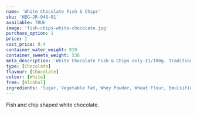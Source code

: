 ```yaml
---
name: 'White Chocolate Fish & Chips'
sku: 'HBG-JR-046-01'
available: TRUE
image: 'fish-chips-white-chocolate.jpg'
purchase_option: 1
price: 1
cost_price: 0.4
container_water_weight: 919
container_sweets_weight: 538
meta_description: 'White Chocolate Fish & Chips only £1/100g. Traditional sweets and more at Humbugs Confectionery Store. Specialists in satisfying your sweet tooth!'
type: [Chocolate]
flavour: [Chocolate]
colour: [White]
free: [Alcohol]
ingredients: 'Sugar, Vegetable Fat, Whey Powder, Wheat Flour, Emulsifier: Soya Lecithin'
---
```

Fish and chip shaped white chocolate.